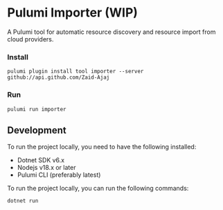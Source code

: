 # Pulumi Importer (WIP)

A Pulumi tool for automatic resource discovery and resource import from cloud providers.

### Install

```
pulumi plugin install tool importer --server github://api.github.com/Zaid-Ajaj
```

### Run

```
pulumi run importer
```

## Development

To run the project locally, you need to have the following installed:
 - Dotnet SDK v6.x
 - Nodejs v18.x or later
 - Pulumi CLI (preferably latest)

To run the project locally, you can run the following commands:
```bash
dotnet run
```